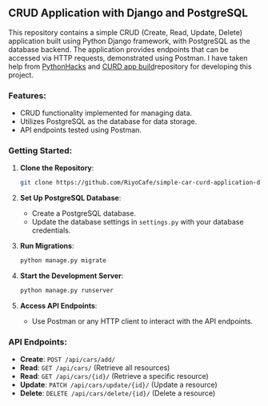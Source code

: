 
## CRUD Application with Django and PostgreSQL

This repository contains a simple CRUD (Create, Read, Update, Delete) application built using Python Django framework, with PostgreSQL as the database backend. The application provides endpoints that can be accessed via HTTP requests, demonstrated using Postman.
I have taken help from [PythonHacks](https://github.com/RekhuGopal/PythonHacks/tree/main/Django_REST_API) and [CURD app build](https://betterstack.com/community/guides/scaling-python/django-postgresql/)repository for developing this project.
### Features:

- CRUD functionality implemented for managing data.
- Utilizes PostgreSQL as the database for data storage.
- API endpoints tested using Postman.

### Getting Started:

1. **Clone the Repository**:
   ```bash
   git clone https://github.com/RiyoCafe/simple-car-curd-application-django.git
   ```

2. **Set Up PostgreSQL Database**:
   - Create a PostgreSQL database.
   - Update the database settings in `settings.py` with your database credentials.

3. **Run Migrations**:
   ```bash
   python manage.py migrate
   ```

4. **Start the Development Server**:
   ```bash
   python manage.py runserver
   ```

5. **Access API Endpoints**:
   - Use Postman or any HTTP client to interact with the API endpoints.

### API Endpoints:

- **Create**: `POST /api/cars/add/`
- **Read**: `GET /api/cars/` (Retrieve all resources)
- **Read**: `GET /api/cars/{id}/` (Retrieve a specific resource)
- **Update**: `PATCH /api/cars/update/{id}/` (Update a resource)
- **Delete**: `DELETE /api/cars/delete/{id}/` (Delete a resource)


